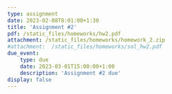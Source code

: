 ```yaml
---
type: assignment
date: 2023-02-08T8:01:00+1:30
title: 'Assignment #2'
pdf: /static_files/homeworks/hw2.pdf
attachment: /static_files/homeworks/homework_2.zip
#attachment:  /static_files/homeworks/sol_hw2.pdf
due_event: 
    type: due
    date: 2023-03-01T15:00:00+1:00
    description: 'Assignment #2 due'
display: false
---
```

